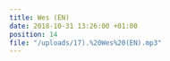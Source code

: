 ```yaml
---
title: Wes (EN)
date: 2018-10-31 13:26:00 +01:00
position: 14
file: "/uploads/17).%20Wes%20(EN).mp3"
---
```


